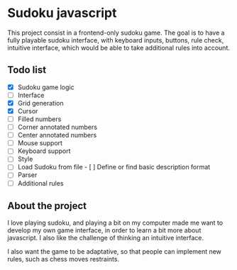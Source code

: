 # Sudoku javascript

This project consist in a frontend-only sudoku game. The goal is to have a fully playable sudoku interface, with keyboard inputs, buttons, rule check, intuitive interface, which would be able to take additional rules into account.

## Todo list

- [x] Sudoku game logic
- [ ] Interface
 - [x] Grid generation
 - [x] Cursor
 - [ ] Filled numbers
 - [ ] Corner annotated numbers
 - [ ] Center annotated numbers
 - [ ] Mouse support
 - [ ] Keyboard support
- [ ] Style
- [ ] Load Sudoku from file
 - [ ] Define or find basic description format
 - [ ] Parser
- [ ] Additional rules

## About the project

I love playing sudoku, and playing a bit on my computer made me want to develop my own game interface, in order to learn a bit more about javascript. I also like the challenge of thinking an intuitive interface.

I also want the game to be adaptative, so that people can implement new rules, such as chess moves restraints.
